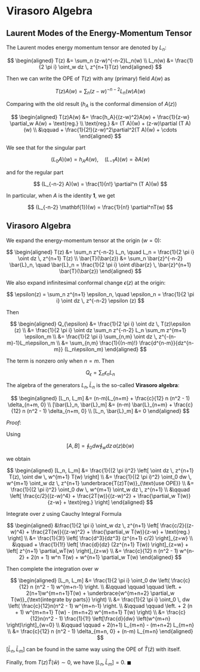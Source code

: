 # Virasoro Algebra

## Laurent Modes of the Energy-Momentum Tensor 

The Laurent modes energy momentum tensor are denoted by $L_n$:

$$
\begin{aligned}
    T(z) &= \sum_n  (z-w)^{-n-2}L_n(w)
    \\
    L_n(w) &= \frac{1}{2 \pi i} \oint_w dz \, z^{n+1}T(z)
\end{aligned}
$$

Then we can write the OPE of $T(z)$ with any (primary) field $A(w)$ as

$$
T(z)A(w) = \sum_n (z-w)^{-n-2} L_n(w) A(w)
$$

Comparing with the old result ($h_A$ is the conformal dimension of $A(z)$)

$$
\begin{aligned}
    T(z)A(w) 
    &= \frac{h_A}{(z-w)^2}A(w) 
    + \frac{1}{z-w} \partial_w A(w)
    + \text{reg.}
    \\
    \text{reg.} 
    &= (T A)(w)
    + (z-w)\partial (T A)(w)
    \\ &\qquad
    + \frac{1}{2!}(z-w)^2\partial^2(T A)(w)
    + \cdots
\end{aligned}
$$

We see that for the singular part

$$
(L_0 A)(w) = h_A A(w), \quad
(L_{-1} A)(w) = \partial A(w)
$$

and for the regular part

$$
(L_{-n-2} A)(w)
= \frac{1}{n!} \partial^n (T A)(w)
$$

In particular, when $A$ is the identity $\mathbf{1}$, we get

$$
(L_{-n-2} \mathbf{1})(w)
= \frac{1}{n!} \partial^nT(w)
$$

## Virasoro Algebra

We expand the energy-momentum tensor at the origin $(w = 0)$:

$$
\begin{aligned}
    T(z)
    &= \sum_n z^{-n-2} L_n, \quad 
    L_n = \frac{1}{2 \pi i} \oint dz \, 
    z^{n+1} T(z)
    \\
    \bar{T}(\bar{z})
    &= \sum_n \bar{z}^{-n-2} \bar{L}_n, \quad
    \bar{L}_n = \frac{1}{2 \pi i} \oint d\bar{z} \, 
    \bar{z}^{n+1} \bar{T}(\bar{z})
\end{aligned}
$$

We also expand infinitesimal conformal change $\epsilon (z)$ at the origin:

$$
\epsilon(z) 
= \sum_n  z^{n+1} \epsilon_n, \quad
\epsilon_n 
= \frac{1}{2 \pi i} \oint dz \,
z^{-n-2} \epsilon (z)
$$

Then

$$
\begin{aligned}
    Q_{\epsilon}
    &= \frac{1}{2 \pi i} \oint dz \, T(z)\epsilon (z)
    \\
    &= \frac{1}{2 \pi i} \oint dz 
    \sum_n  z^{-n-2} L_n
    \sum_m  z^{m+1} \epsilon_m
    \\
    &= \frac{1}{2 \pi i} \sum_{n,m} \oint dz \, 
    z^{-(n-m)-1}L_n\epsilon_m
    \\
    &= \sum_{n,m} \frac{1}{(n-m)!} \frac{d^{n-m}}{dz^{n-m}} (L_n\epsilon_m)
\end{aligned}
$$

The term is nonzero only when $n=m$. Then

$$
Q_{\epsilon} = \sum_n \epsilon_n L_n
$$

The algebra of the generators $L_n,\bar{L}_n$ is the so-called **Virasoro algebra**:

$$
\begin{aligned}
    [L_n, L_m]
    &= (n-m)L_{n+m}
    + \frac{c}{12} n (n^2 - 1) \delta_{n+m, 0} 
    \\
    [\bar{L}_n, \bar{L}_m]
    &= (n-m) \bar{L}_{n+m}
    + \frac{c}{12} n (n^2 - 1) \delta_{n+m, 0}
    \\
    [L_n, \bar{L}_m] &= 0
\end{aligned}
$$

*Proof*:

Using

$$
[A,B] = \oint_0 dw \oint_w dz \, a(z)b(w)
$$

we obtain

$$
\begin{aligned}
    [L_n, L_m]
    &= \frac{1}{(2 \pi i)^2} \left[
        \oint dz \, z^{n+1} T(z),
        \oint dw \, w^{m+1} T(w)
    \right]
    \\
    &= \frac{1}{(2 \pi i)^2} 
    \oint_0 dw \, w^{m+1} 
    \oint_w dz \, z^{n+1} 
    \underbrace{T(z)T(w)}_{\text{use OPE}} 
    \\
    &= \frac{1}{(2 \pi i)^2} 
    \oint_0 dw \, w^{m+1} 
    \oint_w dz \, z^{n+1} 
    \\ &\qquad
    \left[
        \frac{c/2}{(z-w)^4}
        + \frac{2T(w)}{(z-w)^2}
        + \frac{\partial_w T(w)}{z-w}
        + \text{reg.}
    \right]
\end{aligned}
$$

Integrate over $z$ using Cauchy Integral Formula

$$
\begin{aligned}
    &\frac{1}{2 \pi i} \oint_w dz \, z^{n+1} 
    \left[
        \frac{c/2}{(z-w)^4}
        + \frac{2T(w)}{(z-w)^2}
        + \frac{\partial_w T(w)}{z-w}
        + \text{reg.}
    \right]
    \\
    &= \frac{1}{3!} \left[
        \frac{d^3}{dz^3} (z^{n+1} c/2)
    \right]_{z=w}
    \\ &\qquad
    + \frac{1}{1!} \left[
        \frac{d}{dz} (2z^{n+1} T(w))
    \right]_{z=w}
    + \left[
        z^{n+1} \partial_wT(w)
    \right]_{z=w} 
    \\
    &= \frac{c}{12} n (n^2 - 1) w^{n-2}
    + 2(n + 1) w^n T(w)
    + w^{n+1} \partial_w T(w)
\end{aligned}
$$

Then complete the integration over $w$

$$
\begin{aligned}
    [L_n, L_m]
    &= \frac{1}{2 \pi i} \oint_0 dw \left(
        \frac{c}{12} n (n^2 - 1) w^{m+n-1}
        \right. 
        \\ &\qquad \qquad \qquad
        \left.
        + 2(n+1)w^{m+n+1}T(w)
        + \underbrace{w^{m+n+2} \partial_w T(w)}_{\text{integrate by parts}} 
    \right)
    \\
    &= \frac{1}{2 \pi i} \oint_0 \, dw \left(
        \frac{c}{12}n(n^2 - 1) w^{m+n-1}
        \right.
        \\ &\qquad \qquad 
        \left.
        + 2 (n + 1) w^{m+n+1} T(w)
        - (m+n+2) w^{m+n+1} T(w)
    \right)
    \\
    &= \frac{c}{12}n(n^2 - 1) \frac{1}{1!} 
    \left[\frac{d}{dw} \left(w^{m+n} \right)\right]_{w=0}
    \\ &\qquad \qquad
    + 2(n+1) L_{m+n}
    - (m+n+2) L_{m+n} 
    \\
    &= \frac{c}{12} n (n^2 - 1) \delta_{m+n, 0}
    + (n-m) L_{m+n}
\end{aligned}
$$

$[\bar{L}_n, \bar{L}_m]$ can be found in the same way using the OPE of $\bar{T} (\bar{z})$ with itself.

Finally, from $T(z)\bar{T} \left(\bar{w} \right)\sim 0$, we have $[L_n, \bar{L}_m]=0$. $\blacksquare$
